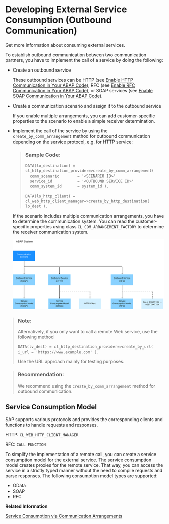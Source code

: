 <!-- loiof871712b816943b0ab5e04b60799e518 -->

# Developing External Service Consumption \(Outbound Communication\)

Get more information about consuming external services.

To establish outbound communication between two communication partners, you have to implement the call of a service by doing the following:

-   Create an outbound service

    These outbound services can be HTTP \(see [Enable HTTP Communication in Your ABAP Code](enable-http-communication-in-your-abap-code-cef1ada.md)\), RFC \(see [Enable RFC Communication in Your ABAP Code](enable-rfc-communication-in-your-abap-code-bbbd142.md)\), or SOAP services \(see [Enable SOAP Communication in Your ABAP Code](enable-soap-communication-in-your-abap-code-6ab460e.md)\).

-   Create a communication scenario and assign it to the outbound service

    If you enable multiple arrangements, you can add customer-specific properties to the scenario to enable a simple receiver determination.

-   Implement the call of the service by using the `create_by_comm_arrangement` method for outbound communication depending on the service protocol, e.g. for HTTP service:

    > ### Sample Code:  
    > ```
    > DATA(lo_destination) = cl_http_destination_provider=>create_by_comm_arrangement(
    > 	comm_scenario        = '<SCENARIO ID>'
    > 	service_id           = '<OUTBOUND SERVICE ID>'
    > 	comm_system_id       = system_id ).
    >  
    > DATA(lo_http_client) = cl_web_http_client_manager=>create_by_http_destination( lo_dest ).
    > ```

    If the scenario includes multiple communication arrangements, you have to determine the communication system. You can read the customer-specific properties using class `CL_COM_ARRANGEMENT_FACTORY` to determine the receiver communication system.

    ![Development Objects for Outbound Communication](images/Development_Objects_for_Outbound_Communication_11351eb.svg)


> ### Note:  
> Alternatively, if you only want to call a remote Web service, use the following method
> 
> ```
> DATA(lv_dest) = cl_http_destination_provider=>create_by_url( i_url = 'https://www.example.com' ).
> ```
> 
> Use the URL approach mainly for testing purposes.

> ### Recommendation:  
> We recommend using the `create_by_comm_arrangement` method for outbound communication.



<a name="loiof871712b816943b0ab5e04b60799e518__section_m3y_rh4_y5b"/>

## Service Consumption Model

SAP supports various protocols and provides the corresponding clients and functions to handle requests and responses.

HTTP: `CL_WEB_HTTP_CLIENT_MANAGER`

RFC: `CALL FUNCTION`

To simplify the implementation of a remote call, you can create a service consumption model for the external service. The service consumption model creates proxies for the remote service. That way, you can access the service in a strictly typed manner without the need to compile requests and parse responses. The following consumption model types are supported:

-   OData
-   SOAP
-   RFC

**Related Information**  


[Service Consumption via Communication Arrangements](service-consumption-via-communication-arrangements-86aece6.md "")


